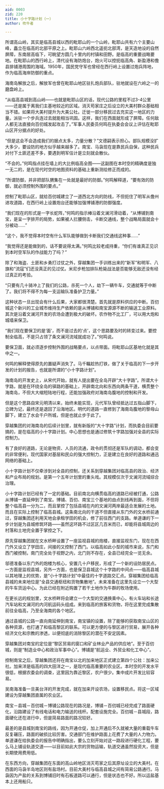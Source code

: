 ```yaml
---
aid: 0003
zid: 220
title: 小十字路计划（一）
author: 吹牛者

---
```




  所谓高山岭，其实是临高县城以西的毗耶山的一个山岭，毗耶山共有六个主要山峰，矗立在临高的北部平原之上。毗耶山六岭西北遥扼北部湾，是天造地设的自然屏障，东南居高临下，可眺望方圆几十里内的村镇和田野。是临高的重要战略要地。在毗耶山的西行岭上，清代设有海防炮台，炮火可以控扼临高角、新盈港和儋县排铺港周围的海域。1950年，国民党守军也曾经在西行岭上设置过炮兵阵地，作为临高海岸防御的重点。

  海南岛解放之后，解放军也曾在毗耶山地区驻扎炮兵部队，驻地就设在六岭之一的磨盘岭上。

  “从临高县城到高山岭——也就是毗耶山区的话，现代公路的里程不过3-4公里——还是属于离我们主基地较近的区域。消灭苟家庄之后设立的大美村群众基础相当不错。如果将大美村提升为大美公社。迁徙一部分移民过去充实这一地区的力量。派驻一个步兵连过去就能相当巩固。这样，我们在西面就形成了屏障。任何敌人都无法直接向百仞城发起攻击了。”军事人民委员何鸣在执委会会议上评估在毗耶山区开分据点的好处。

  “但是这会不会造成我们的据点太多，力量分散？”文德嗣表示担心。部队规模没扩大多少，要设防的地方似乎越来越多了。南宝、马袅现在是靠民兵自保，这种民兵对付下土匪还差不多，要遇到明军估计是立刻就会散伙。

  “不会的。”何鸣指点挂在墙上的大比例临高全图——这副图在本时空的精确度是独一无二的，是在现代时空的地图资料的基础上重新测绘修正而成的。

  “所谓防御，并非把部队猬集在一处就是最好的防御。”何鸣解释道，“要有效的防御，就必须控制外围的要点。”

  控制了毗耶山区，就给百仞城建立了一道西北方向的防线，不但扼住了明军从儋州进攻道路，在西行岭上设置炮台还能够加强博铺港的防御强度。

  “我们现在的形式是一字长蛇阵，”何鸣的指示棒沿着文澜河滑动着，“从博铺到南宝，是呈一字排开的局势，如果被人拦腰侧击，卡断交通线，整个战略局面就会十分被动……”

  “这个，我不觉得本时空有什么军队能够做到卡断我们交通线这种事……”

  “我觉得还是能做到的，话不要说得太满。”何鸣比较老成持重，“你们有谁真正见识到本时空军队的作战能力了吗？”

  除了和海盗、土匪和乡勇打过仗之外，穿越集团一手训练出来的“新军”和明军、八旗和“流寇”们还没真正的见过仗。米尼步枪加排队枪毙战法是否能够无敌还没有经过真正的考验。

  “只要有几十骑冲上了我们的公路，杀死一个人，劫下一辆牛车，交通就等于中断了。我们将不得不为每一支运输队准备护卫力量。”

  这种状态一旦出现会有什么后果，大家都很清楚。首先就是原料供应的中断。百仞城这个新兴的工业城市维持生产依赖的是从博铺和南宝源源不断的输送工业原料。其次是沿着文澜河开发的农场会遭到极大的破坏。农作物不比工厂，可以用大炮和城墙来保卫。

  “我们现在要保卫的是‘面’，而不是过去的‘点’，这个思路要及时的转变过来。要控制全临高，不是只占领了条文澜河流域就成功了。”何鸣说。

  要保卫面，就必须逐步控制外围的战略要点，以点带面。将毗耶山区基地化就是其中之一。

  何鸣的解释使得原先的置疑声消失了。马千瞩趁热打铁，做了关于临高的下一步开发的计划的报告，也就是所谓的“小十字路计划”。

  海南岛的开发史上，从宋代开始，就有人提出要在全岛开辟“大十字路”。所谓大十字路，就是在环绕全岛的驿路的基础上，开辟南北向和东西向两条干道，横贯整个海南岛，不但大大缩短陆地行程，还能加强政府对海南岛腹地的控制和开发。

  但是这个思路自宋元明清以来，始终未能实现，元代军队曾经抵达过五指山脚下，立碑为记，最终还是退回了沿海地区。明代的道路一直修到了海南岛腹地的黎母山脚下，建立了水会千户所城，但是也就止步于此了。

  穿越集团的对海南岛的后续计划里，就有新版的“大十字路”计划，而执委会目前要搞的，是在临高的小十字路计划。中心思想也是通过修筑十字路加强对全县的实际控制力。

  有了良好的道路，无论是物资、人员的流通，政令的贯彻还是军队的调动，都会变的非常便利，现代国家对基层和民众的强大控制力，正是建立在良好的道路和通迅网络的基础上。

  小十字路计划不仅牵涉到对全县的控制，还关系到穿越集团对临高县的政治、经济和产业布局的规划。是第一个五年计划里的重头戏。其规模仅次于文澜河流域综合治理。

  小十字路计划已经有了一定的基础。目前南北向横贯临高的道路已经被打通，公路从博铺一直延伸到了南宝。博铺、百仞、南宝三个基地的由点到线再到面，不但将整个临高县一分为二，而且掌控了包括县城在内的文澜河两岸最适合发展的土地。而且在实际上控制了临高县城。这条南北向的干道不但直接从东门外的文水桥前通过，穿越集团还利用天地会承租学田的机会，修了前往西门的支路。单道谦的下一步计划是为县城修筑环路——虽然这环路不过区区几百米而已，却能将县城周边的村落和土地完全置于掌控之下。

  原先穿越集团就在文水桥畔设置了一座监视县城的炮楼，直接监视东门，现在在西门外又设立了学田庄，间接的又控制了西门。以临高如此小型的城市来说，东门和西门被控制，南门完全处于视野之内，北门则不存在，全县已经完全一览无余。

  邬德准备以东门外的炮楼为核心，安置几十户移民，形成了一个新的设防居民点。一方面是监视县城，另外一方面，也是保卫县城这个十字路的中间点——临高县城以其地理上的优势，是“小十字路计划”中最佳的十字道路交汇点。穿越集团给临高县城的未来地位是“全县交通枢纽和货物集散地”。未来准备在这里先设立一个大型的牛车货运中心。为此已经在附近购置了若干土地作为牛群的牧场使用。

  在更长远的规划里，文水桥畔将会建立一个大型的交通换乘中心，有火车站和长途汽车站和文澜河的内河航运码头组成。来到临高的旅客和货物，将在这里完成集散前往全临高，乃至全海南的各个地区。

  通过县城的公路一直向南延伸到南宝，南宝镇的设置，除了能够的获取南宝山区的各种资源，也打通了和临高黎区的联系。可以更方便的与黎区进行贸易，展开各种经济文化和宗教的渗透，以便彻底的消除黎区的潜在不安定因素。

  穿越集团对南宝的定位是“黎区贸易的窗口和矿业林业产品的供应地”。至于百仞城，则是“制造业中心和政治军事中心”。博铺是“航运业、外贸业和化工中心”。

  控制南宝之后，穿越集团还将在南宝以北的加来地区正式建立第四个公社：加来公社。加来洋是临高的四大田洋之一，是现代临高重要的农业区。本时空的开发水平很低，根据农委会的调查，这里因为靠近黎区，农户很少。集中成片开发比较容易。

  吴南海准备一旦美台洋的开发完成，就在加来开设农场，设置移民点。将这一区域建设为穿越集团直属的农业区。

  南宝－县城－百仞城－博铺公路现在的路况是，博铺－百仞城已经完成了路面硬化，沿路建设了有线电话和电力输送的线杆。配套设施完全。百仞城－县城段，路面硬化还在进行中，但是简易路面的路况较好。

  最差的是县城到南宝的路线，因为开通仓促，加上开通后不久就被大量的重载牛车反复碾压，路面的破损比较厉害。交通部门在维护路面上花费了大量的人力物力。单道谦在给执委会的报告中明确指出，要么立刻开始对这一路段进行硬化工程，要么马上铺设轨道交道——以目前如此大宗的货物运输，轨道交通虽然投资大，但是长期使用费用低。

  在东西方向，穿越集团在东面的高山岭地区消灭苟家之后其原址设立的大美村。在西面的马袅半岛地区则有盐场村。目前大美村与临高县城之间有简易公路通行。马袅因为产盐的关系到博铺旧时有石板道路可以通行，但是状态也不好。所以运盐基本上还用船只。



